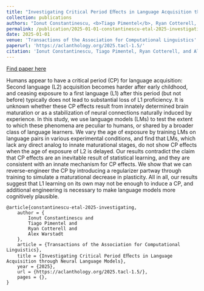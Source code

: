 ```yaml
---
title: "Investigating Critical Period Eﬀects in Language Acquisition through Neural Language Models"
collection: publications
authors: "Ionut Constantinescu, <b>Tiago Pimentel</b>, Ryan Cotterell, Alex Warstadt "
permalink: /publication/2025-01-01-constantinescu-etal-2025-investigating
date: 2025-01-01
venue: 'Transactions of the Association for Computational Linguistics'
paperurl: 'https://aclanthology.org/2025.tacl-1.5/'
citation: 'Ionut Constantinescu, Tiago Pimentel, Ryan Cotterell, and Alex Warstadt. 2025. Investigating Critical Period Effects in Language Acquisition through Neural Language Models. Transactions of the Association for Computational Linguistics, 13:96–120.'
---
```


<a href='https://aclanthology.org/2025.tacl-1.5/'>Find paper here</a>

Humans appear to have a critical period (CP) for language acquisition: Second language (L2) acquisition becomes harder after early childhood, and ceasing exposure to a first language (L1) after this period (but not before) typically does not lead to substantial loss of L1 proficiency. It is unknown whether these CP effects result from innately determined brain maturation or as a stabilization of neural connections naturally induced by experience. In this study, we use language models (LMs) to test the extent to which these phenomena are peculiar to humans, or shared by a broader class of language learners. We vary the age of exposure by training LMs on language pairs in various experimental conditions, and find that LMs, which lack any direct analog to innate maturational stages, do not show CP effects when the age of exposure of L2 is delayed. Our results contradict the claim that CP effects are an inevitable result of statistical learning, and they are consistent with an innate mechanism for CP effects. We show that we can reverse-engineer the CP by introducing a regularizer partway through training to simulate a maturational decrease in plasticity. All in all, our results suggest that L1 learning on its own may not be enough to induce a CP, and additional engineering is necessary to make language models more cognitively plausible. 

```
@article{constantinescu-etal-2025-investigating,
    author = {
        Ionut Constantinescu and
        Tiago Pimentel and
        Ryan Cotterell and
        Alex Warstadt 
    },
    article = {Transactions of the Association for Computational Linguistics},
    title = {Investigating Critical Period Eﬀects in Language Acquisition through Neural Language Models},
    year = {2025},
    url = {https://aclanthology.org/2025.tacl-1.5/},
    pages = {},
}
```